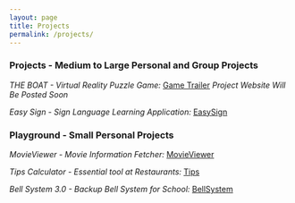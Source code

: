 ```yaml
---
layout: page
title: Projects
permalink: /projects/
---
```

### Projects - Medium to Large Personal and Group Projects

*THE BOAT - Virtual Reality Puzzle Game:* [Game Trailer] *Project Website Will Be Posted Soon*

*Easy Sign - Sign Language Learning Application:* [EasySign]

### Playground - Small Personal Projects 

*MovieViewer - Movie Information Fetcher:* [MovieViewer]

*Tips Calculator - Essential tool at Restaurants:* [Tips]

*Bell System 3.0 - Backup Bell System for School:* [BellSystem]

[EasySign]:https://yuting-zhang.github.io/EasySign
[Saphen]:https://yuting-zhang.github.io/Saphen
[MovieViewer]:https://yuting-zhang.github.io/MovieViewer
[Tips]:https://yuting-zhang.github.io/Tips
[BellSystem]:https://yuting-zhang.github.io/Bell-System-3.0
[Game Trailer]:https://www.youtube.com/watch?v=S-Fdo_UYzQQ
